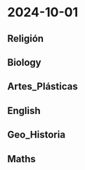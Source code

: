 # 2024-10-01 <!-- markmap: foldAll -->

## Religión

## Biology

## Artes_Plásticas

## English

## Geo_Historia

## Maths

